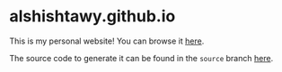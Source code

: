 # alshishtawy.github.io

This is my personal website! You can browse it [here](https://alshishtawy.github.io/).

The source code to generate it can be found in the `source` branch [here](https://github.com/alshishtawy/alshishtawy.github.io/tree/source).


